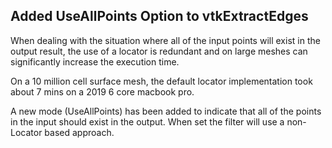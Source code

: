 ## Added UseAllPoints Option to vtkExtractEdges

When dealing with the situation where all of the input points will
exist in the output result, the use of a locator is redundant and
on large meshes can significantly increase the execution time.

On a 10 million cell surface mesh, the default locator implementation
took about 7 mins on a 2019 6 core macbook pro.

A new mode (UseAllPoints) has been added to indicate that all of the
points in the input should exist in the output.  When set the filter
will use a non-Locator based approach.
